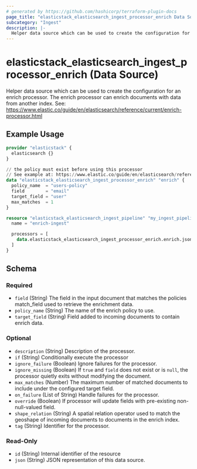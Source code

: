 ```yaml
---
# generated by https://github.com/hashicorp/terraform-plugin-docs
page_title: "elasticstack_elasticsearch_ingest_processor_enrich Data Source - terraform-provider-elasticstack"
subcategory: "Ingest"
description: |-
  Helper data source which can be used to create the configuration for an enrich processor. The enrich processor can enrich documents with data from another index. See: https://www.elastic.co/guide/en/elasticsearch/reference/current/enrich-processor.html
---
```


# elasticstack_elasticsearch_ingest_processor_enrich (Data Source)

Helper data source which can be used to create the configuration for an enrich processor. The enrich processor can enrich documents with data from another index. See: https://www.elastic.co/guide/en/elasticsearch/reference/current/enrich-processor.html

## Example Usage

```terraform
provider "elasticstack" {
  elasticsearch {}
}

// the policy must exist before using this processor
// See example at: https://www.elastic.co/guide/en/elasticsearch/reference/current/match-enrich-policy-type.html
data "elasticstack_elasticsearch_ingest_processor_enrich" "enrich" {
  policy_name  = "users-policy"
  field        = "email"
  target_field = "user"
  max_matches  = 1
}

resource "elasticstack_elasticsearch_ingest_pipeline" "my_ingest_pipeline" {
  name = "enrich-ingest"

  processors = [
    data.elasticstack_elasticsearch_ingest_processor_enrich.enrich.json
  ]
}
```

<!-- schema generated by tfplugindocs -->
## Schema

### Required

- `field` (String) The field in the input document that matches the policies match_field used to retrieve the enrichment data.
- `policy_name` (String) The name of the enrich policy to use.
- `target_field` (String) Field added to incoming documents to contain enrich data.

### Optional

- `description` (String) Description of the processor.
- `if` (String) Conditionally execute the processor
- `ignore_failure` (Boolean) Ignore failures for the processor.
- `ignore_missing` (Boolean) If `true` and `field` does not exist or is `null`, the processor quietly exits without modifying the document.
- `max_matches` (Number) The maximum number of matched documents to include under the configured target field.
- `on_failure` (List of String) Handle failures for the processor.
- `override` (Boolean) If processor will update fields with pre-existing non-null-valued field.
- `shape_relation` (String) A spatial relation operator used to match the geoshape of incoming documents to documents in the enrich index.
- `tag` (String) Identifier for the processor.

### Read-Only

- `id` (String) Internal identifier of the resource
- `json` (String) JSON representation of this data source.
